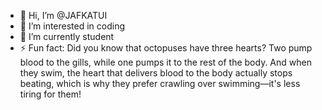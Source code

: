- 👋 Hi, I’m @JAFKATUI
- 👀 I’m interested in coding
- 🌱 I’m currently student
- ⚡ Fun fact: Did you know that octopuses have three hearts? Two pump blood to the gills, while one pumps it to the rest of the body.
                And when they swim, the heart that delivers blood to the body actually stops beating, which is why they prefer crawling over swimming—it's less tiring for them!

<!---
JAFKATUI/JAFKATUI is a ✨ special ✨ repository because its `README.md` (this file) appears on your GitHub profile.
You can click the Preview link to take a look at your changes.
--->
